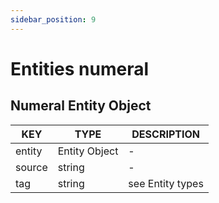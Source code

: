 ```yaml
---
sidebar_position: 9
---
```


# Entities numeral

## Numeral Entity Object

| KEY    	| TYPE          	| DESCRIPTION      	|
|--------	|---------------	|------------------	|
| entity 	| Entity Object 	| -                	|
| source 	| string        	| -                	|
| tag    	| string        	| see Entity types 	|